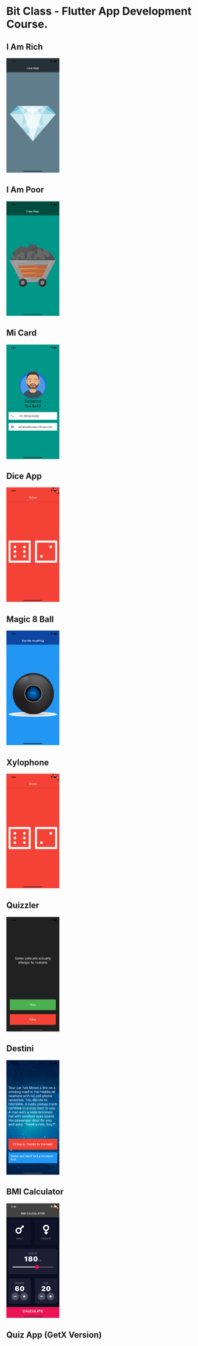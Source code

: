 # Bit Class - Flutter App Development Course.

## I Am Rich

<a target="_blank" href="https://github.com/vabym8/Bit_Class_Flutter/tree/master/i_am_rich"></a>

<img src="i_am_rich/screenshots/screenshot_001.png" style='height: 300px'>  


## I Am Poor

<a target="_blank" href="https://github.com/vabym8/Bit_Class_Flutter/tree/master/i_am_poor"></a>

<img src="i_am_poor/screenshots/screenshot_001.png" style='height: 300px'>

## Mi Card

<a target="_blank" href="https://github.com/vabym8/Bit_Class_Flutter/tree/master/mi_card"></a>

<img src="mi_card/screenshots/screenshot_001.png" style='height: 300px'>

## Dice App

<a target="_blank" href="https://github.com/vabym8/Bit_Class_Flutter/tree/master/dice_app"></a>

<img src="dice_app/screenshots/screenshot_001.png" style='height: 300px'>

## Magic 8 Ball

<a target="_blank" href="https://github.com/vabym8/Bit_Class_Flutter/tree/master/magic_8_ball"></a>

<img src="magic_8_ball/screenshots/screenshot_001.png" style='height: 300px'>

## Xylophone

<a target="_blank" href="https://github.com/vabym8/Bit_Class_Flutter/tree/master/xylophone"></a>

<img src="xylophone/screenshots/screenshot_001.png" style='height: 300px'>

## Quizzler

<a target="_blank" href="https://github.com/vabym8/Bit_Class_Flutter/tree/master/quizzler"></a>

<img src="quizzler/screenshots/screenshot_001.png" style='height: 300px'>

## Destini

<a target="_blank" href="https://github.com/vabym8/Bit_Class_Flutter/tree/master/destini"></a>

<img src="destini/screenshots/screenshot_001.png" style='height: 300px'>

## BMI Calculator

<a target="_blank" href="https://github.com/vabym8/Bit_Class_Flutter/tree/master/bmi_calculator"></a>

<img src="bmi_calculator/screenshots/screenshot_001.png" style='height: 300px'>

## Quiz App (GetX Version)

<a target="_blank" href="https://github.com/vabym8/Bit_Class_Flutter/tree/master/quiz"></a>